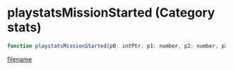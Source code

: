 # playstatsMissionStarted (Category stats)

```js
function playstatsMissionStarted(p0: intPtr, p1: number, p2: number, p3: boolean): Array
```

[filename](playstatsMissionStarted_m.md ':include')
